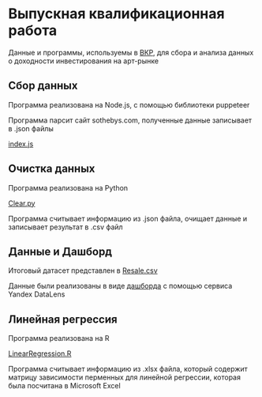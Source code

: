 # Выпускная квалификационная работа

Данные и программы, используемы в [ВКР](../main/PolinBV-thesis.pdf), для сбора и анализа данных о доходности инвестирования на арт-рынке

## Сбор данных

Программа реализована на Node.js, с помощью библиотеки puppeteer

Программа парсит сайт sothebys.com, полученные данные записывает в .json файлы

[index.js](../main/index.js)

## Очистка данных

Программа реализована на Python

[Clear.py](../main/Clear.py)

Программа считывает информацию из .json файла, очищает данные и записывает результат в .csv файл

## Данные и Дашборд

Итоговый датасет представлен в [Resale.csv](../main/Resale.csv)

Данные были реализованы в виде [дашборда](https://datalens.yandex/y7tqzweb4djss) с помощью сервиса Yandex DataLens

## Линейная регрессия

Программа реализована на R

[LinearRegression.R](../main/LinearRegression.R)

Программа считывает информацию из .xlsx файла, который содержит матрицу зависимости перменных для линейной регрессии, которая была посчитана в Microsoft Excel

